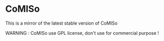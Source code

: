 # CoMISo
This is a mirror of the latest stable version of CoMISo

WARNING : CoMISo use GPL license, don't use for commercial purpose !